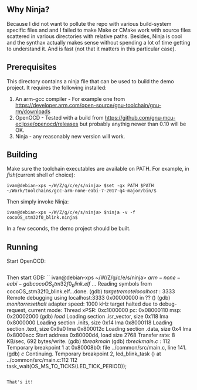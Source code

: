 ## Why Ninja?
Because I did not want to pollute the repo with various build-system specific files and and I failed to make Make or CMake work with source files scattered in various directories with relative paths. Besides, Ninja is cool and the synthax actually makes sense without spending a lot of time getting to understand it. And is fast (not that it matters in this particular case).

## Prerequisites
This directory contains a ninja file that can be used to build the demo project. It requires the following installed:
1. An arm-gcc compiler - For example one from https://developer.arm.com/open-source/gnu-toolchain/gnu-rm/downloads
2. OpenOCD - Tested with a build from https://github.com/gnu-mcu-eclipse/openocd/releases but probably anythig newer than 0.10 will be OK.
3. Ninja - any reasonably new version will work.

## Building
Make sure the toolchain executables are available on PATH. For example, in *fish*(current shell of choice):
```
ivan@debian-xps ~/W/Z/g/c/e/s/ninja> $set -gx PATH $PATH ~/Work/toolchains/gcc-arm-none-eabi-7-2017-q4-major/bin/$
```

Then simply invoke Ninja:
```
ivan@debian-xps ~/W/Z/g/c/e/s/ninja> $ninja -v -f cocoOS_stm32f0_blink.ninja$
```
In a few seconds, the demo project should be built.

## Running
Start OpenOCD:
```ivan@debian-xps ~/W/Z/g/c/e/s/ninja> $~/opt/gnu-mcu-eclipse/openocd/0.10.0-7-20180123-1217/bin/openocd -f ../common/debug/STLink_OpenOCD.cfg$
```

Then start GDB: 
``
ivan@debian-xps ~/W/Z/g/c/e/s/ninja> $arm-none-eabi-gdb cocoOS_stm32f0_blink.elf$
...
Reading symbols from cocoOS_stm32f0_blink.elf...done.
(gdb) $target remote localhost:3333$
Remote debugging using localhost:3333
0x00000000 in ?? ()
(gdb) $monitor reset halt$
adapter speed: 1000 kHz
target halted due to debug-request, current mode: Thread
xPSR: 0xc1000000 pc: 0x08000110 msp: 0x20002000
(gdb) $load$
Loading section .isr_vector, size 0x118 lma 0x8000000
Loading section .inits, size 0x14 lma 0x8000118
Loading section .text, size 0x9a0 lma 0x800012c
Loading section .data, size 0x4 lma 0x8000acc
Start address 0x80000d4, load size 2768
Transfer rate: 8 KB/sec, 692 bytes/write.
(gdb) $tbreak main$
(gdb) $tbreak main.c:112$
Temporary breakpoint 1 at 0x80008b0: file ../common/src/main.c, line 141.
(gdb) $c$
Continuing.
Temporary breakpoint 2, led_blink_task () at ../common/src/main.c:112
112             task_wait(OS_MS_TO_TICKS(LED_TICK_PERIOD));
```

That's it!
